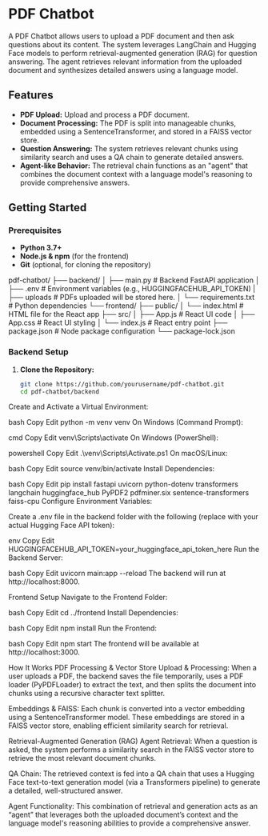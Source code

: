 # PDF Chatbot

A PDF Chatbot allows users to upload a PDF document and then ask questions about its content. The system leverages LangChain and Hugging Face models to perform retrieval-augmented generation (RAG) for question answering. The agent retrieves relevant information from the uploaded document and synthesizes detailed answers using a language model.

## Features

- **PDF Upload:** Upload and process a PDF document.
- **Document Processing:** The PDF is split into manageable chunks, embedded using a SentenceTransformer, and stored in a FAISS vector store.
- **Question Answering:** The system retrieves relevant chunks using similarity search and uses a QA chain to generate detailed answers.
- **Agent-like Behavior:** The retrieval chain functions as an "agent" that combines the document context with a language model's reasoning to provide comprehensive answers.

## Getting Started

### Prerequisites

- **Python 3.7+**
- **Node.js & npm** (for the frontend)
- **Git** (optional, for cloning the repository)

pdf-chatbot/
├── backend/
│   ├── main.py          # Backend FastAPI application
│   ├── .env             # Environment variables (e.g., HUGGINGFACEHUB_API_TOKEN)
|   ├── uploads          # PDFs uploaded will be stored here.
│   └── requirements.txt # Python dependencies
└── frontend/
    ├── public/
    │   └── index.html   # HTML file for the React app
    ├── src/
    │   ├── App.js       # React UI code
    │   ├── App.css      # React UI styling
    │   └── index.js     # React entry point
    ├── package.json     # Node package configuration
    └── package-lock.json


### Backend Setup

1. **Clone the Repository:**

   ```bash
   git clone https://github.com/yourusername/pdf-chatbot.git
   cd pdf-chatbot/backend


Create and Activate a Virtual Environment:

bash
Copy
Edit
python -m venv venv
On Windows (Command Prompt):

cmd
Copy
Edit
venv\Scripts\activate
On Windows (PowerShell):

powershell
Copy
Edit
.\venv\Scripts\Activate.ps1
On macOS/Linux:

bash
Copy
Edit
source venv/bin/activate
Install Dependencies:

bash
Copy
Edit
pip install fastapi uvicorn python-dotenv transformers langchain huggingface_hub PyPDF2 pdfminer.six sentence-transformers faiss-cpu
Configure Environment Variables:

Create a .env file in the backend folder with the following (replace with your actual Hugging Face API token):

env
Copy
Edit
HUGGINGFACEHUB_API_TOKEN=your_huggingface_api_token_here
Run the Backend Server:

bash
Copy
Edit
uvicorn main:app --reload
The backend will run at http://localhost:8000.

Frontend Setup
Navigate to the Frontend Folder:

bash
Copy
Edit
cd ../frontend
Install Dependencies:

bash
Copy
Edit
npm install
Run the Frontend:

bash
Copy
Edit
npm start
The frontend will be available at http://localhost:3000.

How It Works
PDF Processing & Vector Store
Upload & Processing:
When a user uploads a PDF, the backend saves the file temporarily, uses a PDF loader (PyPDFLoader) to extract the text, and then splits the document into chunks using a recursive character text splitter.

Embeddings & FAISS:
Each chunk is converted into a vector embedding using a SentenceTransformer model. These embeddings are stored in a FAISS vector store, enabling efficient similarity search for retrieval.

Retrieval-Augmented Generation (RAG) Agent
Retrieval:
When a question is asked, the system performs a similarity search in the FAISS vector store to retrieve the most relevant document chunks.

QA Chain:
The retrieved context is fed into a QA chain that uses a Hugging Face text-to-text generation model (via a Transformers pipeline) to generate a detailed, well-structured answer.

Agent Functionality:
This combination of retrieval and generation acts as an “agent” that leverages both the uploaded document’s context and the language model's reasoning abilities to provide a comprehensive answer.
